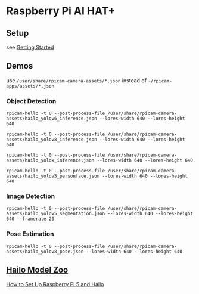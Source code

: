 # Raspberry Pi AI HAT+

## Setup

see [Getting Started](https://www.raspberrypi.com/documentation/computers/ai.html)

## Demos

use `/user/share/rpicam-camera-assets/*.json` instead of `~/rpicam-apps/assets/*.json`

### Object Detection

```
rpicam-hello -t 0 --post-process-file /user/share/rpicam-camera-assets/hailo_yolov6_inference.json --lores-width 640 --lores-height 640
```

```
rpicam-hello -t 0 --post-process-file /user/share/rpicam-camera-assets/hailo_yolov8_inference.json --lores-width 640 --lores-height 640
```

```
rpicam-hello -t 0 --post-process-file /user/share/rpicam-camera-assets/hailo_yolox_inference.json --lores-width 640 --lores-height 640
```

```
rpicam-hello -t 0 --post-process-file /user/share/rpicam-camera-assets/hailo_yolov5_personface.json --lores-width 640 --lores-height 640
```

### Image Detection

```
rpicam-hello -t 0 --post-process-file /user/share/rpicam-camera-assets/hailo_yolov5_segmentation.json --lores-width 640 --lores-height 640 --framerate 20
```

### Pose Estimation

```
rpicam-hello -t 0 --post-process-file /user/share/rpicam-camera-assets/hailo_yolov8_pose.json --lores-width 640 --lores-height 640
```

## [Hailo Model Zoo](https://github.com/hailo-ai/hailo_model_zoo/tree/master)

[How to Set Up Raspberry Pi 5 and Hailo](https://github.com/hailo-ai/hailo-rpi5-examples/blob/main/doc/install-raspberry-pi5.md#how-to-set-up-raspberry-pi-5-and-hailo-8l)

